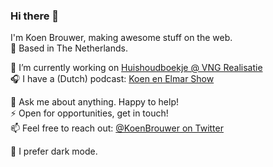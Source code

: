 ### Hi there 👋

I'm Koen Brouwer, making awesome stuff on the web.\
🏡 Based in The Netherlands.

💪 I’m currently working on [Huishoudboekje @ VNG Realisatie](https://gitlab.com/commonground/huishoudboekje)\
🎧 I have a (Dutch) podcast: [Koen en Elmar Show](https://koenenelmarshow.nl)

💬 Ask me about anything. Happy to help!\
⚡ Open for opportunities, get in touch!\
📫 Feel free to reach out: [@KoenBrouwer on Twitter](https://twitter.com/KoenBrouwer)

🌙 I prefer dark mode.

